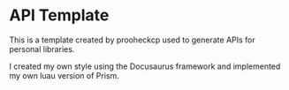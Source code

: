 # API Template

This is a template created by prooheckcp used to generate APIs for personal libraries.

I created my own style using the Docusaurus framework and implemented my own luau version of Prism.